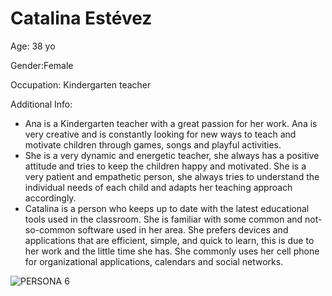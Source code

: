 # Catalina Estévez 

Age: 38 yo

Gender:Female

Occupation: Kindergarten teacher 

Additional Info: 
* Ana is a Kindergarten teacher with a great passion for her work. Ana is very creative and is constantly looking for new ways to teach and motivate children through games, songs and playful activities.
* She is a very dynamic and energetic teacher, she always has a positive attitude and tries to keep the children happy and motivated. She is a very patient and empathetic person, she always tries to understand the individual needs of each child and adapts her teaching approach accordingly.
* Catalina is a person who keeps up to date with the latest educational tools used in the classroom. She is familiar with some common and not-so-common software used in her area. She prefers devices and applications that are efficient, simple, and quick to learn, this is due to her work and the little time she has. She commonly uses her cell phone for organizational applications, calendars and social networks.

![PERSONA 6](https://user-images.githubusercontent.com/112115187/221929396-1f04d1f3-42a0-41fb-857b-ae60ff4329df.png)
